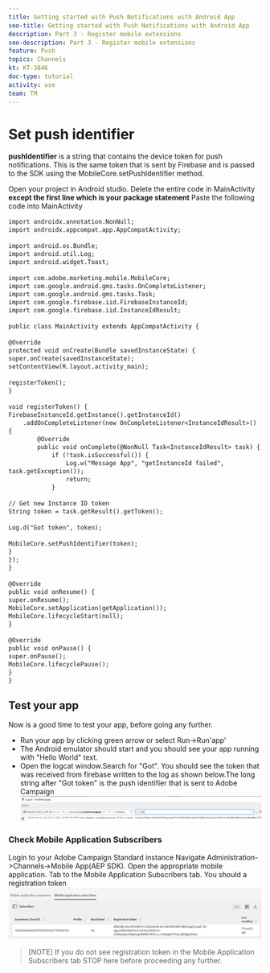 ```yaml
---
title: Getting started with Push Notifications with Android App
seo-title: Getting started with Push Notifications with Android App
description: Part 3 - Register mobile extensions 
seo-description: Part 3 - Register mobile extensions
feature: Push
topics: Channels
kt: KT-3846
doc-type: tutorial
activity: use
team: TM
---
```

# Set push identifier

**pushIdentifier** is a string that contains the device token for push notifications. This is the same token that is sent by Firebase and is passed  to the SDK using the MobileCore.setPushIdentifier method.

Open your project in Android studio. Delete the entire code in MainActivity **except the first line which is your package statement**
Paste the following code into MainActivity

```java{.line-numbers}
import androidx.annotation.NonNull;
import androidx.appcompat.app.AppCompatActivity;

import android.os.Bundle;
import android.util.Log;
import android.widget.Toast;

import com.adobe.marketing.mobile.MobileCore;
import com.google.android.gms.tasks.OnCompleteListener;
import com.google.android.gms.tasks.Task;
import com.google.firebase.iid.FirebaseInstanceId;
import com.google.firebase.iid.InstanceIdResult;

public class MainActivity extends AppCompatActivity {

@Override
protected void onCreate(Bundle savedInstanceState) {
super.onCreate(savedInstanceState);
setContentView(R.layout.activity_main);

registerToken();
}

void registerToken() {
FirebaseInstanceId.getInstance().getInstanceId()
    .addOnCompleteListener(new OnCompleteListener<InstanceIdResult>() {
        @Override
        public void onComplete(@NonNull Task<InstanceIdResult> task) {
            if (!task.isSuccessful()) {
                Log.w("Message App", "getInstanceId failed", task.getException());
                return;
            }

// Get new Instance ID token
String token = task.getResult().getToken();

Log.d("Got token", token);

MobileCore.setPushIdentifier(token);
}
});
}

@Override
public void onResume() {
super.onResume();
MobileCore.setApplication(getApplication());
MobileCore.lifecycleStart(null);
}

@Override
public void onPause() {
super.onPause();
MobileCore.lifecyclePause();
}
}

```

## Test your app

Now is a good time to test your app, before going any further.

* Run your app by clicking green arrow or select Run->Run'app'
* The Android emulator should start and you should see your app running with "Hello World" text.
* Open the logcat window.Search for "Got". You should see the token that was received from firebase written to the log as shown below.The long string after "Got token" is the push identifier that is sent to Adobe Campaign
![logcat-token](assets/logcat-got-token.PNG)

### Check Mobile Application Subscribers

Login to your Adobe Campaign Standard instance
Navigate Administration->Channels->Mobile App(AEP SDK). Open the appropriate mobile application. Tab to the Mobile Application Subscribers tab. You should a registration token
![mobile-application-subscribers](assets/mobile-application-subscribers.PNG)

>[NOTE]
>If you do not see registration token in the Mobile Application Subscribers tab STOP here before proceeding any further.
